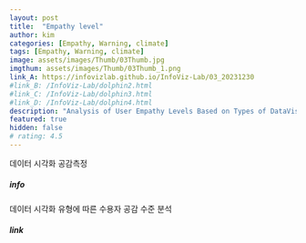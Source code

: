 ```yaml
---
layout: post
title:  "Empathy level"
author: kim
categories: [Empathy, Warning, climate]
tags: [Empathy, Warning, climate]
image: assets/images/Thumb/03Thumb.jpg
imgthum: assets/images/Thumb/03Thumb_1.png
link_A: https://infovizlab.github.io/InfoViz-Lab/03_20231230
#link_B: /InfoViz-Lab/dolphin2.html
#link_C: /InfoViz-Lab/dolphin3.html
#link_D: /InfoViz-Lab/dolphin4.html
description: "Analysis of User Empathy Levels Based on Types of DataVisualization"
featured: true
hidden: false
# rating: 4.5
---
```


데이터 시각화 공감측정

##### info
데이터 시각화 유형에 따른 수용자 공감 수준 분석

##### link

